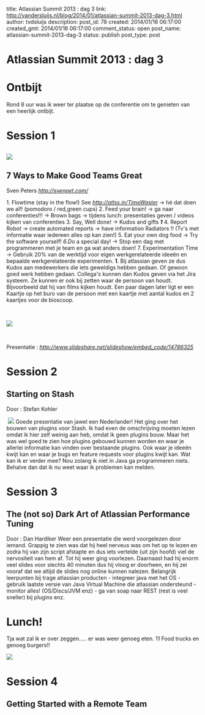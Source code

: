 title: Atlassian Summit 2013 : dag 3
link: http://vandersluijs.nl/blog/2014/01/atlassian-summit-2013-dag-3.html
author: tvdsluijs
description: 
post_id: 78
created: 2014/01/16 06:17:00
created_gmt: 2014/01/16 06:17:00
comment_status: open
post_name: atlassian-summit-2013-dag-3
status: publish
post_type: post

# Atlassian Summit 2013 : dag 3

# Ontbijt

Rond 8 uur was ik weer ter plaatse op de conferentie om te genieten van een heerlijk ontbijt. 

# Session 1

## ![](/wp-content/uploads/2014/01/1.jpg)

## 7 Ways to Make Good Teams Great

Sven Peters _<http://svenpet.com/>_

1\. Flowtime (stay in the flow!) See _<http://atlss.in/TimeWaster>_ -> hé dat doen we al!! (pomodoro / red,green cups) 2\. Feed your brain! -> ga naar conferenties!!! -> Brown bags -> tijdens lunch: presentaties geven / videos kijken van conferenties 3\. Say, Well done! -> Kudos and gifts **_1_** 4\. Report Robot -> create automated reports -> have information Radiators !! (Tv's met informatie waar iedereen alles op kan zien!) 5\. Eat your own dog food -> Try the software yourself! _6.Do_ a special day! -> Stop een dag met programmeren met je team en ga wat anders doen! 7\. Experimentation Time -> Gebruik 20% van de werktijd voor eigen werkgerelateerde ideeën en bepaalde werkgerelateerde experimenten. **1**. Bij atlassian geven ze dus Kudos aan medewerkers die iets geweldigs hebben gedaan. Of gewoon goed werk hebben gedaan. Collega's kunnen dan Kudos geven via het Jira systeem. Ze kunnen er ook bij zetten waar de persoon van houdt. Bijvoorbeeld dat hij van films kijken houdt. Een paar dagen later ligt er een Kaartje op het buro van de persoon met een kaartje met aantal kudos en 2 kaartjes voor de bioscoop.

 

![](/wp-content/uploads/2014/01/2.jpg)

 

Presentatie : _<http://www.slideshare.net/slideshow/embed_code/14786325>_

# Session 2

## Starting on Stash

Door : Stefan Kohler

 ![](/wp-content/uploads/2014/01/3.jpg) Goede presentatie van jawel een Nederlander! Het ging over het bouwen van plugins voor Stash. Ik had even de omschrijving moeten lezen omdat ik hier zelf weinig aan heb, omdat ik geen plugins bouw. Maar het was wel goed te zien hoe plugins gebouwd kunnen worden en waar je allerlei informatie kan vinden over bestaande plugins. Ook waar je ideeën kwijt kan en waar je bugs en feature requests voor plugins kwijt kan. Wat kan ik er verder mee? Nou zolang ik niet in Java ga programmeren niets. Behalve dan dat ik nu weet waar ik problemen kan melden.

# Session 3

## The (not so) Dark Art of Atlassian Performance Tuning

Door : Dan Hardiker Weer een presentatie die werd voorgelezen door iemand. Grappig te zien was dat hij heel nerveus was om het op te lezen en zodra hij van zijn script afstapte en dus iets vertelde (uit zijn hoofd) viel de nervositeit van hem af. Tot hij weer ging voorlezen. Daarnaast had hij enorm veel slides voor slechts 40 minuten dus hij vloog er doorheen, en hij zei vooraf dat we altijd de slides nog online kunnen nalezen. Belangrijk leerpunten bij trage atlassian producten \- integreer java met het OS \- gebruik laatste versie van Java Virtual Machine die atlassian ondersteund \- monitor alles! (OS/Discs/JVM enz) \- ga van soap naar REST (rest is veel sneller) bij plugins enz.

# Lunch!

Tja wat zal ik er over zeggen….. er was weer genoeg eten. 11 Food trucks en genoeg burgers!!

![](/wp-content/uploads/2014/01/4.jpg)

# Session 4

## Getting Started with a Remote Team